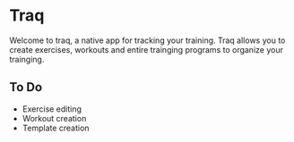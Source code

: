 # Traq
Welcome to traq, a native app for tracking your training. Traq allows you to create exercises, workouts and entire trainging programs to organize your trainging.

## To Do
- Exercise editing
- Workout creation
- Template creation
